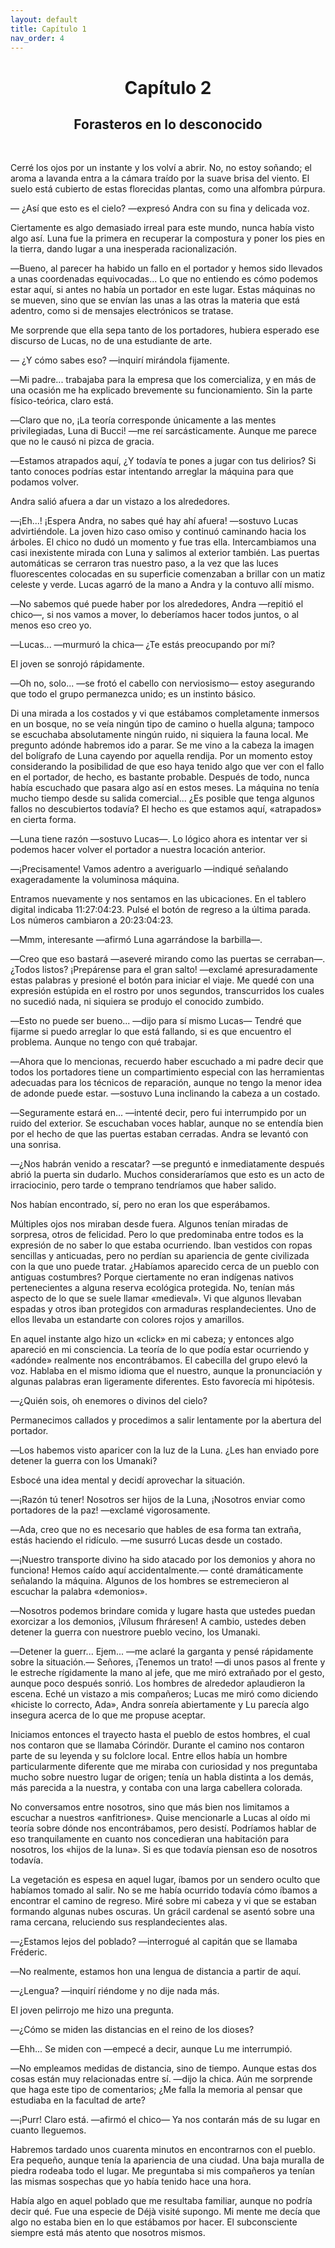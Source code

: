 ```yaml
---
layout: default
title: Capítulo 1
nav_order: 4
---
```


<h1 style="text-align: center;"> <b> Capítulo 2 </b> </h1>
<h2 style="text-align: center;"> Forasteros en lo desconocido </h2> <br>


Cerré los ojos por un instante y los volví a abrir. No, no estoy soñando; el aroma a lavanda entra a la cámara traído por la suave brisa del viento. El suelo está cubierto de estas florecidas plantas, como una alfombra púrpura.

― ¿Así que esto es el cielo? ―expresó Andra con su fina y delicada voz.

Ciertamente es algo demasiado irreal para este mundo, nunca había visto algo así. Luna fue la primera en recuperar la compostura y poner los pies en la tierra, dando lugar a una inesperada racionalización.

―Bueno, al parecer ha habido un fallo en el portador y hemos sido llevados a unas coordenadas equivocadas... Lo que no entiendo es cómo podemos estar aquí, si antes no había un portador en este lugar. Estas máquinas no se mueven, sino que se envían las unas a las otras la materia que está adentro, como si de mensajes electrónicos se tratase.

Me sorprende que ella sepa tanto de los portadores, hubiera esperado ese discurso de Lucas, no de una estudiante de arte.

― ¿Y cómo sabes eso? ―inquirí mirándola fijamente.

―Mi padre... trabajaba para la empresa que los comercializa, y en más de una ocasión me ha explicado brevemente su funcionamiento. Sin la parte físico-teórica, claro está.

―Claro que no, ¡La teoría corresponde únicamente a las mentes privilegiadas, Luna di Bucci! ―me reí sarcásticamente. Aunque me parece que no le causó ni pizca de gracia.

―Estamos atrapados aquí, ¿Y todavía te pones a jugar con tus delirios? Si tanto conoces podrías estar intentando arreglar la máquina para que podamos volver.

Andra salió afuera a dar un vistazo a los alrededores.

―¡Eh...! ¡Espera Andra, no sabes qué hay ahí afuera! ―sostuvo Lucas advirtiéndole. La joven hizo caso omiso y continuó caminando hacia los árboles. El chico no dudó un momento y fue tras ella. Intercambiamos una casi inexistente mirada con Luna y salimos al exterior también. Las puertas automáticas se cerraron tras nuestro paso, a la vez que las luces fluorescentes colocadas en su superficie comenzaban a brillar con un matiz celeste y verde. Lucas agarró de la mano a Andra y la contuvo allí mismo.

―No sabemos qué puede haber por los alrededores, Andra ―repitió el chico―, si nos vamos a mover, lo deberíamos hacer todos juntos, o al menos eso creo yo.

―Lucas... ―murmuró la chica― ¿Te estás preocupando por mí?

El joven se sonrojó rápidamente.

―Oh no, solo... ―se frotó el cabello con nerviosismo― estoy asegurando que todo el grupo permanezca unido; es un instinto básico.

Di una mirada a los costados y vi que estábamos completamente inmersos en un bosque, no se veía ningún tipo de camino o huella alguna; tampoco se escuchaba absolutamente ningún ruido, ni siquiera la fauna local. Me pregunto adónde habremos ido a parar. Se me vino a la cabeza la imagen del bolígrafo de Luna cayendo por aquella rendija. Por un momento estoy considerando la posibilidad de que eso haya tenido algo que ver con el fallo en el portador, de hecho, es bastante probable. Después de todo, nunca había escuchado que pasara algo así en estos meses. La máquina no tenía mucho tiempo desde su salida comercial... ¿Es posible que tenga algunos fallos no descubiertos todavía? El hecho es que estamos aquí, «atrapados» en cierta forma.

―Luna tiene razón ―sostuvo Lucas―. Lo lógico ahora es intentar ver si podemos hacer volver el portador a nuestra locación anterior.

―¡Precisamente! Vamos adentro a averiguarlo ―indiqué señalando exageradamente la voluminosa máquina.

Entramos nuevamente y nos sentamos en las ubicaciones. En el tablero digital indicaba 11:27:04:23. Pulsé el botón de regreso a la última parada. Los números cambiaron a 20:23:04:23.

―Mmm, interesante ―afirmó Luna agarrándose la barbilla―.

―Creo que eso bastará ―aseveré mirando como las puertas se cerraban―. ¿Todos listos? ¡Prepárense para el gran salto! ―exclamé apresuradamente estas palabras y presioné el botón para iniciar el viaje. Me quedé con una expresión estúpida en el rostro por unos segundos, transcurridos los cuales no sucedió nada, ni siquiera se produjo el conocido zumbido.

―Esto no puede ser bueno... ―dijo para sí mismo Lucas― Tendré que fijarme si puedo arreglar lo que está fallando, si es que encuentro el problema. Aunque no tengo con qué trabajar.

―Ahora que lo mencionas, recuerdo haber escuchado a mi padre decir que todos los portadores tiene un compartimiento especial con las herramientas adecuadas para los técnicos de reparación, aunque no tengo la menor idea de adonde puede estar. ―sostuvo Luna inclinando la cabeza a un costado.

―Seguramente estará en... ―intenté decir, pero fui interrumpido por un ruido del exterior. Se escuchaban voces hablar, aunque no se entendía bien por el hecho de que las puertas estaban cerradas. Andra se levantó con una sonrisa.

―¿Nos habrán venido a rescatar? ―se preguntó e inmediatamente después abrió la puerta sin dudarlo. Muchos consideraríamos que esto es un acto de irraciocinio, pero tarde o temprano tendríamos que haber salido.

Nos habían encontrado, sí, pero no eran los que esperábamos.



Múltiples ojos nos miraban desde fuera. Algunos tenían miradas de sorpresa, otros de felicidad. Pero lo que predominaba entre todos es la expresión de no saber lo que estaba ocurriendo. Iban vestidos con ropas sencillas y anticuadas, pero no perdían su apariencia de gente civilizada con la que uno puede tratar. ¿Habíamos aparecido cerca de un pueblo con antiguas costumbres? Porque ciertamente no eran indígenas nativos pertenecientes a alguna reserva ecológica protegida. No, tenían más aspecto de lo que se suele llamar «medieval». Vi que algunos llevaban espadas y otros iban protegidos con armaduras resplandecientes. Uno de ellos llevaba un estandarte con colores rojos y amarillos.

En aquel instante algo hizo un «click» en mi cabeza; y entonces algo apareció en mi consciencia. La teoría de lo que podía estar ocurriendo y «adónde» realmente nos encontrábamos. El cabecilla del grupo elevó la voz. Hablaba en el mismo idioma que el nuestro, aunque la pronunciación y algunas palabras eran ligeramente diferentes. Esto favorecía mi hipótesis.

―¿Quién sois, oh enemores o divinos del cielo?

Permanecimos callados y procedimos a salir lentamente por la abertura del portador.

―Los habemos visto aparicer con la luz de la Luna. ¿Les han enviado pore detener la guerra con los Umanaki?

Esbocé una idea mental y decidí aprovechar la situación.

―¡Razón tú tener! Nosotros ser hijos de la Luna, ¡Nosotros enviar como portadores de la paz! ―exclamé vigorosamente.

―Ada, creo que no es necesario que hables de esa forma tan extraña, estás haciendo el ridículo. ―me susurró Lucas desde un costado.

―¡Nuestro transporte divino ha sido atacado por los demonios y ahora no funciona! Hemos caído aquí accidentalmente.― conté dramáticamente señalando la máquina. Algunos de los hombres se estremecieron al escuchar la palabra «demonios».

―Nosotros podemos brindare comida y lugare hasta que ustedes puedan exorcizar a los demonios, ¡Vílusum fhráresen! A cambio, ustedes deben detener la guerra con nuestrore pueblo vecino, los Umanaki.

―Detener la guerr... Ejem... ―me aclaré la garganta y pensé rápidamente sobre la situación.― Señores, ¡Tenemos un trato! ―di unos pasos al frente y le estreche rígidamente la mano al jefe, que me miró extrañado por el gesto, aunque poco después sonrió. Los hombres de alrededor aplaudieron la escena. Eché un vistazo a mis compañeros; Lucas me miró como diciendo «hiciste lo correcto, Ada», Andra sonreía abiertamente y Lu parecía algo insegura acerca de lo que me propuse aceptar.

Iniciamos entonces el trayecto hasta el pueblo de estos hombres, el cual nos contaron que se llamaba Córindör. Durante el camino nos contaron parte de su leyenda y su folclore local. Entre ellos había un hombre particularmente diferente que me miraba con curiosidad y nos preguntaba mucho sobre nuestro lugar de origen; tenía un habla distinta a los demás, más parecida a la nuestra, y contaba con una larga cabellera colorada.

No conversamos entre nosotros, sino que más bien nos limitamos a escuchar a nuestros «anfitriones». Quise mencionarle a Lucas al oído mi teoría sobre dónde nos encontrábamos, pero desistí. Podríamos hablar de eso tranquilamente en cuanto nos concedieran una habitación para nosotros, los «hijos de la luna». Si es que todavía piensan eso de nosotros todavía.

La vegetación es espesa en aquel lugar, íbamos por un sendero oculto que habíamos tomado al salir. No se me había ocurrido todavía cómo íbamos a encontrar el camino de regreso. Miré sobre mi cabeza y vi que se estaban formando algunas nubes oscuras. Un grácil cardenal se asentó sobre una rama cercana, reluciendo sus resplandecientes alas.

―¿Estamos lejos del poblado? ―interrogué al capitán que se llamaba Fréderic.

―No realmente, estamos hon una lengua de distancia a partir de aquí.

―¿Lengua? ―inquirí riéndome y no dije nada más.

El joven pelirrojo me hizo una pregunta.

―¿Cómo se miden las distancias en el reino de los dioses?

―Ehh... Se miden con ―empecé a decir, aunque Lu me interrumpió.

―No empleamos medidas de distancia, sino de tiempo. Aunque estas dos cosas están muy relacionadas entre sí. ―dijo la chica. Aún me sorprende que haga este tipo de comentarios; ¿Me falla la memoria al pensar que estudiaba en la facultad de arte?

―¡Purr! Claro está. ―afirmó el chico― Ya nos contarán más de su lugar en cuanto lleguemos.

Habremos tardado unos cuarenta minutos en encontrarnos con el pueblo. Era pequeño, aunque tenía la apariencia de una ciudad. Una baja muralla de piedra rodeaba todo el lugar. Me preguntaba si mis compañeros ya tenían las mismas sospechas que yo había tenido hace una hora.

Había algo en aquel poblado que me resultaba familiar, aunque no podría decir qué. Fue una especie de Déjà visité supongo. Mi mente me decía que algo no estaba bien en lo que estábamos por hacer. El subconsciente siempre está más atento que nosotros mismos.